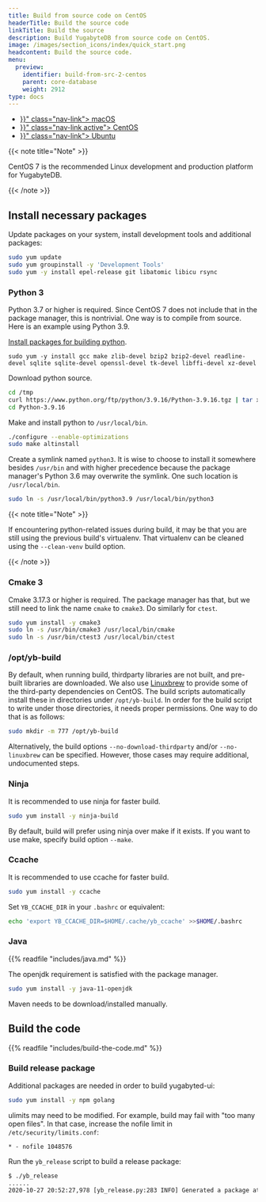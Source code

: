 ```yaml
---
title: Build from source code on CentOS
headerTitle: Build the source code
linkTitle: Build the source
description: Build YugabyteDB from source code on CentOS.
image: /images/section_icons/index/quick_start.png
headcontent: Build the source code.
menu:
  preview:
    identifier: build-from-src-2-centos
    parent: core-database
    weight: 2912
type: docs
---
```


<ul class="nav nav-tabs-alt nav-tabs-yb">

  <li >
    <a href="{{< relref "./build-from-src-macos.md" >}}" class="nav-link">
      <i class="fa-brands fa-apple" aria-hidden="true"></i>
      macOS
    </a>
  </li>

  <li >
    <a href="{{< relref "./build-from-src-centos.md" >}}" class="nav-link active">
      <i class="fa-brands fa-linux" aria-hidden="true"></i>
      CentOS
    </a>
  </li>

  <li >
    <a href="{{< relref "./build-from-src-ubuntu.md" >}}" class="nav-link">
      <i class="fa-brands fa-linux" aria-hidden="true"></i>
      Ubuntu
    </a>
  </li>

</ul>

{{< note title="Note" >}}

CentOS 7 is the recommended Linux development and production platform for YugabyteDB.

{{< /note >}}

## Install necessary packages

Update packages on your system, install development tools and additional packages:

```sh
sudo yum update
sudo yum groupinstall -y 'Development Tools'
sudo yum -y install epel-release git libatomic libicu rsync
```

### Python 3

Python 3.7 or higher is required.
Since CentOS 7 does not include that in the package manager, this is nontrivial.
One way is to compile from source.
Here is an example using Python 3.9.

[Install packages for building python][python-packages].

```
sudo yum -y install gcc make zlib-devel bzip2 bzip2-devel readline-devel sqlite sqlite-devel openssl-devel tk-devel libffi-devel xz-devel
```

[python-packages]: https://github.com/pyenv/pyenv/wiki#suggested-build-environment

Download python source.

```sh
cd /tmp
curl https://www.python.org/ftp/python/3.9.16/Python-3.9.16.tgz | tar xz
cd Python-3.9.16
```

Make and install python to `/usr/local/bin`.

```sh
./configure --enable-optimizations
sudo make altinstall
```

Create a symlink named `python3`.
It is wise to choose to install it somewhere besides `/usr/bin` and with higher precedence because the package manager's Python 3.6 may overwrite the symlink.
One such location is `/usr/local/bin`.

```sh
sudo ln -s /usr/local/bin/python3.9 /usr/local/bin/python3
```

{{< note title="Note" >}}

If encountering python-related issues during build, it may be that you are still using the previous build's virtualenv.
That virtualenv can be cleaned using the `--clean-venv` build option.

{{< /note >}}

### Cmake 3

Cmake 3.17.3 or higher is required.
The package manager has that, but we still need to link the name `cmake` to `cmake3`.
Do similarly for `ctest`.

```sh
sudo yum install -y cmake3
sudo ln -s /usr/bin/cmake3 /usr/local/bin/cmake
sudo ln -s /usr/bin/ctest3 /usr/local/bin/ctest
```

### /opt/yb-build

By default, when running build, thirdparty libraries are not built, and pre-built libraries are downloaded.
We also use [Linuxbrew](https://github.com/linuxbrew/brew) to provide some of the third-party dependencies on CentOS.
The build scripts automatically install these in directories under `/opt/yb-build`.
In order for the build script to write under those directories, it needs proper permissions.
One way to do that is as follows:

```sh
sudo mkdir -m 777 /opt/yb-build
```

Alternatively, the build options `--no-download-thirdparty` and/or `--no-linuxbrew` can be specified.
However, those cases may require additional, undocumented steps.

### Ninja

It is recommended to use ninja for faster build.

```sh
sudo yum install -y ninja-build
```

By default, build will prefer using ninja over make if it exists.
If you want to use make, specify build option `--make`.

### Ccache

It is recommended to use ccache for faster build.

```sh
sudo yum install -y ccache
```

Set `YB_CCACHE_DIR` in your `.bashrc` or equivalent:

```sh
echo 'export YB_CCACHE_DIR=$HOME/.cache/yb_ccache' >>$HOME/.bashrc
```

### Java

{{% readfile "includes/java.md" %}}

The openjdk requirement is satisfied with the package manager.

```sh
sudo yum install -y java-11-openjdk
```

Maven needs to be download/installed manually.

## Build the code

{{% readfile "includes/build-the-code.md" %}}

### Build release package

Additional packages are needed in order to build yugabyted-ui:

```sh
sudo yum install -y npm golang
```

ulimits may need to be modified.
For example, build may fail with "too many open files".
In that case, increase the nofile limit in `/etc/security/limits.conf`:

```
* - nofile 1048576
```

Run the `yb_release` script to build a release package:

```output.sh
$ ./yb_release
......
2020-10-27 20:52:27,978 [yb_release.py:283 INFO] Generated a package at '/home/user/code/yugabyte-db/build/yugabyte-2.5.1.0-8696bc05a97c4907b53d6446b5bfa7acb28ceef5-release-centos-x86_64.tar.gz'
```
